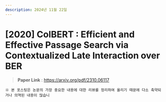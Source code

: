 ```yaml
---
description: 2024년 11월 22일
---
```


# \[2020] ColBERT : Efficient and Effective Passage Search via Contextualized Late Interaction over BER





> **Paper Link** : https://arxiv.org/pdf/2310.06117

```
※ 본 포스팅은 논문의 가장 중요한 내용에 대한 리뷰를 정리하여 올리기 때문에 다소 축약되거나 의역된 내용이 많습니
```







